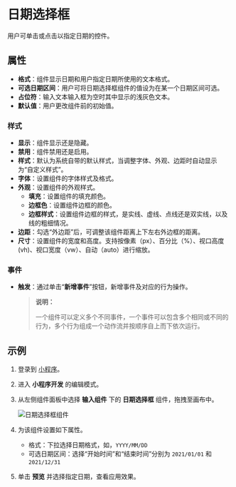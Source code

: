 # 日期选择框

用户可单击或点击以指定日期的控件。

## 属性

- **格式**：组件显示日期和用户指定日期所使用的文本格式。
- **可选日期区间**：用户可将日期选择框组件的值设为在某一个日期区间可选。
- **占位符**：输入文本输入框为空时其中显示的浅灰色文本。
- **默认值**：用户更改组件前的初始值。

### 样式

- **显示**：组件显示还是隐藏。
- **禁用**：组件禁用还是启用。
- **样式**：默认为系统自带的默认样式，当调整字体、外观、边距时自动显示为“自定义样式”。
- **字体**：设置组件的字体样式及格式。
- **外观**：设置组件的外观样式。
  - **填充**：设置组件的填充颜色。
  - **边框色**：设置组件边框的颜色。
  - **边框样式**：设置组件边框的样式，是实线、虚线、点线还是双实线，以及线的粗细情况。
- **边距**：勾选“外边距”后，可调整该组件距离上下左右外边框的距离。
- **尺寸**：设置组件的宽度和高度。支持按像素（px）、百分比（%）、视口高度(vh)、视口宽度（vw）、自动（auto）进行缩放。

### 事件

- **触发**：通过单击“**新增事件**”按钮，新增事件及对应的行为操作。

  > **说明：**
  >
  > 一个组件可以定义多个不同事件，一个事件可以包含多个相同或不同的行为，多个行为组成一个动作流并按顺序自上而下依次运行。

## 示例

1. 登录到 [小程序](https://apps.encoo.com/)。
2. 进入 **小程序开发** 的编辑模式。
3. 从左侧组件面板中选择 **输入组件** 下的 **日期选择框** 组件，拖拽至画布中。

    ![日期选择框组件](https://docimages.blob.core.chinacloudapi.cn/images/Kris/Apps/datepickbox20210128.png)

4. 为该组件设置如下属性。
   - 格式：下拉选择日期格式，如，`YYYY/MM/DD`
   - 可选日期区间：选择“开始时间”和“结束时间”分别为 `2021/01/01` 和 `2021/12/31`
5. 单击 **预览** 并选择指定日期，查看应用效果。

